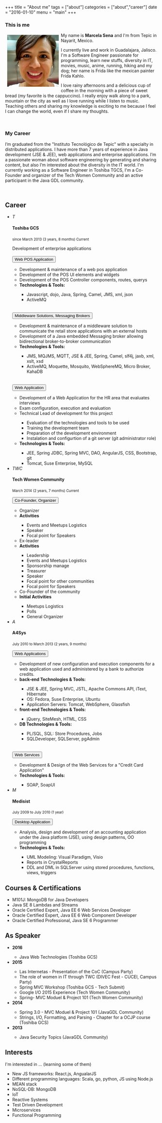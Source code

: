 +++
title 		= "About me"
tags 		= ["about"]
categories	= ["about","career"]
date		= "2016-01-10"
menu        = "main"
+++

<h3>This is me</h3>
<div >
	<div style="float: left; padding: 7px; 0px;">
		<img src="/img/marce.png" alt="MarceStarlet" class="img-circle" heigh="170" width="170">
	</div>
	<div>
		<p>
			My name is <strong>Marcela Sena</strong> and I'm from Tepic in Nayarit, Mexico.
		</p>
		<p>
			I currently live and work in Guadalajara, Jalisco. I'm a Software Engineer passionate for programming, learn new stuffs, diversity in IT, movies, music, anime, running, hiking and my dog; her name is Frida like the mexican painter Frida Kahlo.
	    </p>
	    <p>
			I love rainy afternoons and a delicious cup of coffee in the morning with a piece of sweet bread (my favorite is the cappuccino). I really enjoy walk along to a park, mountain or the city as well as I love running while I listen to music. Teaching others and sharing my knowledge is exciting to me because I feel I can change the world, even if I share my thoughts.
		</p>
	</div>
</div>
<div>
	<p>&nbsp;</p>
  <h3>My Career</h3>
  <p>
  I’m graduated from the "Instituto Tecnológico de Tepic" with a specialty in distributed applications. I have more than 7 years of experience in Java development (JSE & JEE), web applications and enterprise applications. I’m a passionate woman about software engineering by generating and sharing content, but also I’m interested about the diversity in the IT world. I'm currently working as a Software Engineer in Toshiba TGCS, I'm a Co-Founder and organizer of the Tech Women Community and an active participant in the Java GDL community.  
  </p><br/>
</div>

<div>
  <div class="panel panel-primary">
    <div class="panel-heading">
      <h2>Career</h2>
    </div>      
    <div class="panel-body">
      <ul class="timeline">
          <li>
            <div class="timeline-badge danger"><i>T</i></div>
            <div class="timeline-panel">
              <div class="timeline-heading">
                <h4 class="timeline-title">Toshiba GCS </h4>
                <p><small class="text-muted"><i></i> since March 2013 (3 years, 8 months) Current</small></p>
              </div>
              <div class="timeline-body">
                Development of enterprise applications<br/><br/>
								<button class="btn btn-responsive btn-danger btn-sm" data-toggle="collapse" data-target="#refT1">
                  Web POS Application
                </button>
                <div id="refT1" class="panel panel-default collapse">
                  <div class="panel-body">
                    <ul>
                      <li>Development & maintenance of a web pos application</li>
                      <li>Development of the POS UI elements and widgets</li>
											<li>Development of the POS Controller components, routes, querys</li>
                      <li><strong>Technologies & Tools: </strong><br/></li>
                      <ul>
                        <li>Javascript, dojo, Java, Spring, Camel, JMS, xml, json</li>
                        <li>ActiveMQ</li>
                      </ul>
                    </ul>
                  </div>
                </div><br/><br/>
                <button class="btn btn-responsive btn-danger btn-sm" data-toggle="collapse" data-target="#refT2">
                  Middleware Solutions, Messaging Brokers
                </button>
                <div id="refT2" class="panel panel-default collapse">
                  <div class="panel-body">
                    <ul>
                      <li>Development & maintenance of a middleware solution to communicate the retail store applications with an external hosts</li>
                      <li>Development of a Java embedded Messaging broker allowing bidirectional broker-to-broker communication</li>
                      <li><strong>Technologies & Tools: </strong><br/></li>
                      <ul>
                        <li>JMS, MQJMS, MQTT, JSE & JEE, Spring, Camel, slf4j, jaxb, xml, xslt, xsd</li>
                        <li>ActiveMQ, Moquette, Mosquito, WebSphereMQ, Micro Broker, KahaDB </li>
                      </ul>
                    </ul>
                  </div>
                </div><br/><br/>
                <button class="btn btn-responsive btn-danger btn-sm" data-toggle="collapse" data-target="#refT3">
                  Web Application
                </button>
                <div id="refT3" class="panel collapse">
                  <div class="panel-body">
                    <ul>
                      <li>Development of a Web Application for the HR area that evaluates interviews</li>
                      <li>Exam configuration, execution and evaluation</li>
                      <li>Technical Lead of development for this project</li>
                      <ul>
                        <li>Evaluation of the technologies and tools to be used</li>
                        <li>Training the development team</li>
                        <li>Preparation of the development environment</li>
                        <li>Instalation and configurtion of a git server (git administrator role)</li>
                      </ul>
                      <li><strong>Technologies & Tools: </strong><br/></li>
                      <ul>
                        <li>JEE, Spring JDBC, Spring MVC, DAO, AngularJS, CSS, Bootstrap, git</li>
                        <li>Tomcat, Suse Enterprise, MySQL</li>
                      </ul>
                    </ul>
                  </div>
                </div>
              </div>
            </div>
          </li>
          <li>
            <div class="timeline-badge primary"><i>TWC</i></div>
            <div class="timeline-panel">
              <div class="timeline-heading">
                <h4 class="timeline-title">Tech Women Community</h4>
                <p><small class="text-muted"><i></i> March 2014 (2 years, 7 months) Current</small></p>
              </div>
              <div class="timeline-body">
                <button class="btn btn-primary btn-sm" data-toggle="collapse" data-target="#refTWC1">
                  Co-Founder, Organizer
                </button>
                <div id="refTWC1" class="collapse">
                    <ul>
                      <li>Organizer</li>
											<li><strong>Activities</strong><br/></li>
                      <ul>
                        <li>Events and Meetups Logistics</li>
                        <li>Speaker</li>
                        <li>Focal point for Speakers</li>
                      </ul>
											<li>Ex-leader</li>
                      <li><strong>Activities</strong><br/></li>
                      <ul>
                        <li>Leadership</li>
                        <li>Events and Meetups Logistics</li>
                        <li>Sponsorship manage</li>
                        <li>Treasurer</li>
                        <li>Speaker</li>
                        <li>Focal point for other communities</li>
                        <li>Focal point for Speakers</li>
                      </ul>
                      <li>Co-Founder of the community</li>
                      <li><strong>Initial Activities</strong><br/></li>
                      <ul>
                        <li>Meetups Logistics</li>
                        <li>Polls</li>
                        <li>General Organizer</li>
                      </ul>
                    </ul>
                </div>
              </div>
            </div>
          </li>
          <li class="timeline-inverted">
            <div class="timeline-badge success"><i>A</i></div>
            <div class="timeline-panel">
              <div class="timeline-heading">
                <h4 class="timeline-title">A4Sys</h4>
                <p><small class="text-muted"><i></i> July 2010 to March 2013 (2 years, 9 months)</small></p>
              </div>
              <div class="timeline-body">
                <button class="btn btn-success btn-sm" data-toggle="collapse" data-target="#refA1">
                  Web Applications
                </button>
                <div id="refA1" class="collapse">
                    <ul>
                      <li>Development of new configuration and execution components for a web application used and administered by a bank to authorize credits.</li>
                      <li><strong>back-end Technologies & Tools: </strong><br/></li>
                      <ul>
                        <li>JSE & JEE, Spring MVC, JSTL, Apache Commons API, iText, Hibernate</li>
                        <li>OS: Fedora, Suse Enterprise, Ubuntu</li>
                        <li>Application Servers: Tomcat, WebSphere, Glassfish </li>
                      </ul>
                      <li><strong>front-end Technologies & Tools: </strong><br/></li>
                      <ul>
                        <li>jQuery, SiteMesh, HTML, CSS </li>
                      </ul>
                      <li><strong>DB Technologies & Tools: </strong><br/></li>
                      <ul>
                        <li>PL/SQL, SQL: Store Procedures, Jobs</li>
                        <li>SQLDeveloper, SQLServer, pgAdmin</li>
                      </ul>
                    </ul>
                </div><br/><br/>
                <button class="btn btn-success btn-sm" data-toggle="collapse" data-target="#refA2">
                  Web Services
                </button>
                <div id="refA2" class="collapse">
                    <ul>
                      <li>Development & Design of the Web Services for a "Credit Card Application"</li>
                      <li><strong>Technologies & Tools: </strong><br/></li>
                      <ul>
                        <li>SOAP, SoapUI</li>
                      </ul>
                    </ul>
                </div>
              </div>
            </div>
          </li>
          <li>
            <div class="timeline-badge info"><i>M</i></div>
            <div class="timeline-panel">
              <div class="timeline-heading">
                <h4 class="timeline-title">Medisist</h4>
                <p><small class="text-muted"><i></i> July 2009 to July 2010 (1 year)</small></p>
              </div>
              <div class="timeline-body">
                <button class="btn btn-info btn-sm" data-toggle="collapse" data-target="#refM1">
                  Desktop Application
                </button>
                <div id="refM1" class="collapse">
                    <ul>
                      <li>Analysis, design and development of an accounting application under the Java platform (JSE), using design patterns, OO programming</li>
                      <li><strong>Technologies & Tools: </strong><br/></li>
                      <ul>
                        <li>UML Modeling: Visual Paradigm, Visio</li>
                        <li>Reports in CrystalReports</li>
                        <li>DDL and DML in SQLServer using stored procedures, functions, views, triggers</li>
                      </ul>
                    </ul>
                </div>
              </div>
            </div>
          </li>
      </ul>
    </div>
  </div>
</div>

<div class="panel panel-primary">
  <div class="panel-heading">
    <h2>Courses & Certifications</h2>
  </div>      
  <div class="panel-body">
    <ul>
      <li>M101J: MongoDB for Java Developers</li>
      <li>Java SE 8 Lambdas and Streams</li>
      <li>Oracle Certified Expert, Java EE 6 Web Services Developer</li>
      <li>Oracle Certified Expert, Java EE 6 Web Component Developer</li>
      <li>Oracle Certified Professional, Java SE 6 Programmer</li>
    </ul>
  </div>
</div>

<div class="panel panel-primary">
  <div class="panel-heading">
    <h2>As Speaker</h2>
  </div>      
  <div class="panel-body">
    <ul>
      <li><strong>2016</strong></li>
      <ul>
        <li>Java Web Technologies (Toshiba GCS)</li>
      </ul>
      <li><strong>2015</strong></li>
      <ul>
        <li>Las Internetas - Presentation of the CoC (Campus Party)</li>
        <li>The role of women in IT through TWC (DIVEC Fest - CUCEI, Campus Party)</li>
        <li>Spring MVC Workshop (Toshiba GCS - Tech Submit)</li>
        <li>Google I/O 2015 Experience (Tech Women Community)</li>
        <li>Spring- MVC Moduel & Project 101 (Tech Women Community)</li>
      </ul>
      <li><strong>2014</strong></li>
      <ul>
        <li>Spring 3.0 - MVC Moduel & Project 101 (JavaGDL Community)</li>
        <li>Strings, I/O, Formatting, and Parsing - Chapter for a OCJP course (Toshiba GCS)</li>
      </ul>
      <li><strong>2013</strong></li>
      <ul>
        <li>Java Security Topics (JavaGDL Community)</li>
      </ul>
    </ul>
  </div>
</div>

<div class="panel panel-primary">
  <div class="panel-heading">
    <h2>Interests</h2>
  </div>      
  <div class="panel-body">
    <p>I'm interested in ... (learning some of them)</p>
    <ul>
      <li>New JS frameworks: React.js, AngualarJS</li>
      <li>Different programming languages: Scala, go, python, JS using Node.js</li>
      <li>MEAN stack</li>
      <li>NoSQL-DB: MongoDB</li>
      <li>IoT</li>
      <li>Reactive Systems</li>
      <li>Test Driven Development</li>
      <li>Microservices</li>
      <li>Functional Programming</li>
    </ul>
  </div>
</div>
</div>
